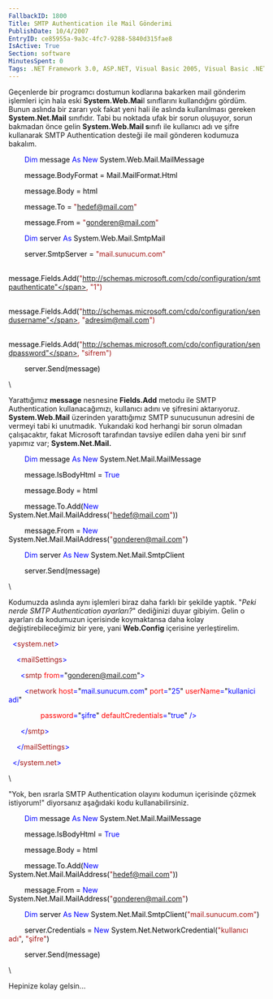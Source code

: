 ```yaml
---
FallbackID: 1800
Title: SMTP Authentication ile Mail Gönderimi
PublishDate: 10/4/2007
EntryID: ce85955a-9a3c-4fc7-9288-5840d315fae8
IsActive: True
Section: software
MinutesSpent: 0
Tags: .NET Framework 3.0, ASP.NET, Visual Basic 2005, Visual Basic .NET
---
```

Geçenlerde bir programcı dostumun kodlarına bakarken mail gönderim
işlemleri için hala eski **System.Web.Mai**l sınıflarını kullandığını
gördüm. Bunun aslında bir zararı yok fakat yeni hali ile aslında
kullanılması gereken **System.Net.Mail** sınıfıdır. Tabi bu noktada ufak
bir sorun oluşuyor, sorun bakmadan önce gelin **System.Web.Mail s**ınıfı
ile kullanıcı adı ve şifre kullanarak SMTP Authentication desteği ile
mail gönderen kodumuza bakalım.

<div style="color: black;">

        <span style="color: blue;">Dim</span> message <span
style="color: blue;">As</span> <span style="color: blue;">New</span>
System.Web.Mail.MailMessage

        message.BodyFormat = Mail.MailFormat.Html

        message.Body = html

        message.To = <span
style="color: #a31515;">"hedef@mail.com"</span>

        message.From = <span
style="color: #a31515;">"gonderen@mail.com"</span>

        <span style="color: blue;">Dim</span> server <span
style="color: blue;">As</span> System.Web.Mail.SmtpMail

        server.SmtpServer = <span
style="color: #a31515;">"mail.sunucum.com"</span>

        message.Fields.Add(<span
style="color: #a31515;">"http://schemas.microsoft.com/cdo/configuration/smtpauthenticate"</span>,
<span style="color: #a31515;">"1"</span>)

        message.Fields.Add(<span
style="color: #a31515;">"http://schemas.microsoft.com/cdo/configuration/sendusername"</span>,
<span style="color: #a31515;">"adresim@mail.com"</span>)

        message.Fields.Add(<span
style="color: #a31515;">"http://schemas.microsoft.com/cdo/configuration/sendpassword"</span>,
<span style="color: #a31515;">"sifrem"</span>)

        server.Send(message)

</div>

\

Yarattığımız **message** nesnesine **Fields.Add** metodu ile SMTP
Authentication kullanacağımızı, kullanıcı adını ve şifresini
aktarıyoruz. **System.Web.Mail** üzerinden yarattığımız SMTP sunucusunun
adresini de vermeyi tabi ki unutmadık. Yukarıdaki kod herhangi bir sorun
olmadan çalışacaktır, fakat Microsoft tarafından tavsiye edilen daha
yeni bir sınıf yapımız var; **System.Net.Mail.**

<div style="color: black;">

        <span style="color: blue;">Dim</span> message <span
style="color: blue;">As</span> <span style="color: blue;">New</span>
System.Net.Mail.MailMessage

        message.IsBodyHtml = <span style="color: blue;">True</span>

        message.Body = html

        message.To.Add(<span style="color: blue;">New</span>
System.Net.Mail.MailAddress(<span
style="color: #a31515;">"hedef@mail.com"</span>))

        message.From = <span style="color: blue;">New</span>
System.Net.Mail.MailAddress(<span
style="color: #a31515;">"gonderen@mail.com"</span>)

        <span style="color: blue;">Dim</span> server <span
style="color: blue;">As</span> <span style="color: blue;">New</span>
System.Net.Mail.SmtpClient

        server.Send(message)

</div>

\

Kodumuzda aslında aynı işlemleri biraz daha farklı bir şekilde yaptık.
"*Peki nerde SMTP Authentication ayarları?*" dediğinizi duyar gibiyim.
Gelin o ayarları da kodumuzun içerisinde koymaktansa daha kolay
değiştirebileceğimiz bir yere, yani **Web.Config** içerisine
yerleştirelim.

<div style="color: black;">

<span style="color: blue;">  \<</span><span
style="color: #a31515;">system.net</span><span
style="color: blue;">\></span>

<span style="color: blue;">    \<</span><span
style="color: #a31515;">mailSettings</span><span
style="color: blue;">\></span>

<span style="color: blue;">      \<</span><span
style="color: #a31515;">smtp</span><span style="color: blue;">
</span><span style="color: red;">from</span><span
style="color: blue;">=</span>"<span
style="color: blue;">gonderen@mail.com</span>"<span
style="color: blue;">\></span>

<span style="color: blue;">        \<</span><span
style="color: #a31515;">network</span><span style="color: blue;">
</span><span style="color: red;">host</span><span
style="color: blue;">=</span>"<span
style="color: blue;">mail.sunucum.com</span>"<span style="color: blue;">
</span><span style="color: red;">port</span><span
style="color: blue;">=</span>"<span style="color: blue;">25</span>"<span
style="color: blue;"> </span><span
style="color: red;">userName</span><span
style="color: blue;">=</span>"<span style="color: blue;">kullanici
adi</span>"<span style="color: blue;"> </span>

<span style="color: blue;">                </span><span
style="color: red;">password</span><span
style="color: blue;">=</span>"<span
style="color: blue;">şifre</span>"<span style="color: blue;">
</span><span style="color: red;">defaultCredentials</span><span
style="color: blue;">=</span>"<span
style="color: blue;">true</span>"<span style="color: blue;"> /\></span>

<span style="color: blue;">      \</</span><span
style="color: #a31515;">smtp</span><span style="color: blue;">\></span>

<span style="color: blue;">    \</</span><span
style="color: #a31515;">mailSettings</span><span
style="color: blue;">\></span>

<span style="color: blue;">  \</</span><span
style="color: #a31515;">system.net</span><span
style="color: blue;">\></span>

</div>

\

"Yok, ben ısrarla SMTP Authentication olayını kodumun içerisinde çözmek
istiyorum!" diyorsanız aşağıdaki kodu kullanabilirsiniz.

<div style="color: black;">

        <span style="color: blue;">Dim</span> message <span
style="color: blue;">As</span> <span style="color: blue;">New</span>
System.Net.Mail.MailMessage

        message.IsBodyHtml = <span style="color: blue;">True</span>

        message.Body = html

        message.To.Add(<span style="color: blue;">New</span>
System.Net.Mail.MailAddress(<span
style="color: #a31515;">"hedef@mail.com"</span>))

        message.From = <span style="color: blue;">New</span>
System.Net.Mail.MailAddress(<span
style="color: #a31515;">"gonderen@mail.com"</span>)

        <span style="color: blue;">Dim</span> server <span
style="color: blue;">As</span> <span style="color: blue;">New</span>
System.Net.Mail.SmtpClient(<span
style="color: #a31515;">"mail.sunucum.com"</span>)

        server.Credentials = <span style="color: blue;">New</span>
System.Net.NetworkCredential(<span style="color: #a31515;">"kullanıcı
adı"</span>, <span style="color: #a31515;">"şifre"</span>)

        server.Send(message)

</div>

\

Hepinize kolay gelsin...


